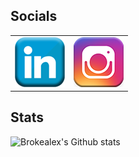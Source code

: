 ## Socials

<table>
   <tr>
     <td><a href="https://www.linkedin.com/in/alexduthielnkdn/"><img src="assets/images/icons/social_media_icons/80x80/Linkedin.png"></a></td>
     <td><a href="https://www.instagram.com/brokealexd/"><img src="assets/images/icons/social_media_icons/80x80/Instagram.png"></a></td>
   </tr>
</table>

## Stats

![Brokealex's Github stats](https://github-readme-stats.vercel.app/api?username=brokealex&show_icons=true&theme=solarized-dark&count_private=true)

